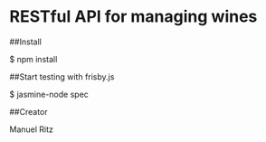﻿# RESTful API for managing wines

##Install

$ npm install

##Start testing with frisby.js

$ jasmine-node spec

##Creator

Manuel Ritz